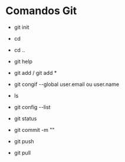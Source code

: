 # Comandos Git

- git init

- cd 

- cd ..

- git help

- git add / git add *

- git congif --global user.email ou user.name 

- ls

- git config --list

- git status

- git commit -m ""

- git push

- git pull

  
